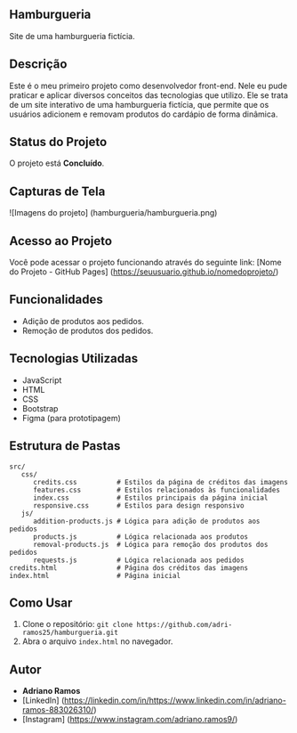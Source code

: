 ## Hamburgueria

Site de uma hamburgueria fictícia.



## Descrição

Este é o meu primeiro projeto como desenvolvedor front-end. Nele eu pude praticar e aplicar diversos conceitos das tecnologias que utilizo. Ele se trata de um site interativo de uma hamburgueria fictícia, que permite que os usuários adicionem e removam produtos do cardápio de forma dinâmica.



## Status do Projeto

O projeto está **Concluído**.



## Capturas de Tela

![Imagens do projeto] (hamburgueria/hamburgueria.png)



## Acesso ao Projeto
Você pode acessar o projeto funcionando através do seguinte link: [Nome do Projeto - GitHub Pages] (https://seuusuario.github.io/nomedoprojeto/)



## Funcionalidades

- Adição de produtos aos pedidos.
- Remoção de produtos dos pedidos.



## Tecnologias Utilizadas

- JavaScript
- HTML
- CSS
- Bootstrap
- Figma (para prototipagem)



## Estrutura de Pastas

```plaintext
src/
   css/
      credits.css          # Estilos da página de créditos das imagens
      features.css         # Estilos relacionados às funcionalidades
      index.css            # Estilos principais da página inicial
      responsive.css       # Estilos para design responsivo
   js/
      addition-products.js # Lógica para adição de produtos aos pedidos
      products.js          # Lógica relacionada aos produtos
      removal-products.js  # Lógica para remoção dos produtos dos pedidos
      requests.js          # Lógica relacionada aos pedidos
credits.html               # Página dos créditos das imagens
index.html                 # Página inicial
```



## Como Usar

1. Clone o repositório: `git clone https://github.com/adri-ramos25/hamburgueria.git`
2. Abra o arquivo `index.html` no navegador.



## Autor

- **Adriano Ramos**
- [LinkedIn] (https://linkedin.com/in/https://www.linkedin.com/in/adriano-ramos-883026310/)
- [Instagram] (https://www.instagram.com/adriano.ramos9/)
